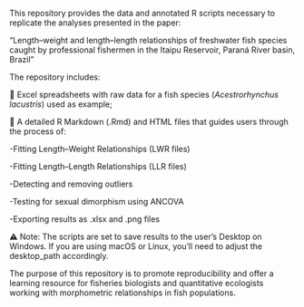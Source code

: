 This repository provides the data and annotated R scripts necessary to replicate the analyses presented in the paper:

“Length–weight and length–length relationships of freshwater fish species caught by professional fishermen in the Itaipu Reservoir, Paraná River basin, Brazil”

The repository includes:

📂 Excel spreadsheets with raw data for a fish species (_Acestrorhynchus lacustris_) used as example;

📄 A detailed R Markdown (.Rmd) and HTML files that guides users through the process of:

 -Fitting Length–Weight Relationships (LWR files)
 
 -Fitting Length–Length Relationships (LLR files)
 
 -Detecting and removing outliers
 
 -Testing for sexual dimorphism using ANCOVA
 
 -Exporting results as .xlsx and .png files

⚠️ Note: The scripts are set to save results to the user’s Desktop on Windows. If you are using macOS or Linux, you’ll need to adjust the desktop_path accordingly.

The purpose of this repository is to promote reproducibility and offer a learning resource for fisheries biologists and quantitative ecologists working with morphometric relationships in fish populations.
